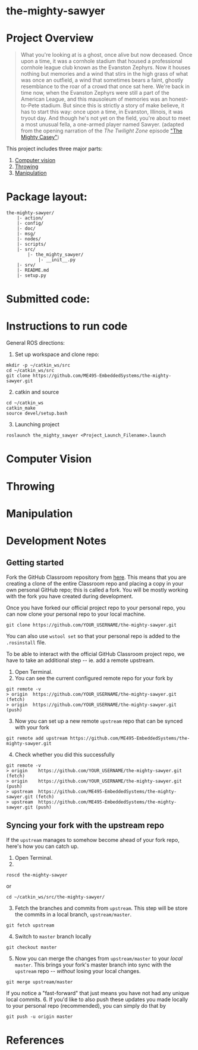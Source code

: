 # the-mighty-sawyer

# Project Overview
> What you're looking at is a ghost, once alive but now deceased. Once upon a time, it was a cornhole stadium that housed a professional cornhole league club known as the Evanston Zephyrs. Now it houses nothing but memories and a wind that stirs in the high grass of what was once an outfield, a wind that sometimes bears a faint, ghostly resemblance to the roar of a crowd that once sat here. We're back in time now, when the Evanston Zephyrs were still a part of the American League, and this mausoleum of memories was an honest-to-Pete stadium. But since this is strictly a story of make believe, it has to start this way: once upon a time, in Evanston, Illinois, it was tryout day. And though he's not yet on the field, you're about to meet a most unusual fella, a one-armed player named Sawyer. (adapted from the opening narration of the _The Twilight Zone_ episode ["The Mighty Casey"](https://en.wikipedia.org/wiki/The_Mighty_Casey))

This project includes three major parts:
1. [Computer vision](#computer-vision)
2. [Throwing](#throwing)
3. [Manipulation](#manipulation)

# Package layout:
```
the-mighty-sawyer/
	|- action/
	|- config/
	|- doc/
	|- msg/
	|- nodes/
	|- scripts/
	|- src/
		|- the_mighty_sawyer/
			|- __init__.py
	|- srv/
	|- README.md
	|- setup.py
```

# Submitted code:


# Instructions to run code
General ROS directions:
1. Set up workspace and clone repo:
```
mkdir -p ~/catkin_ws/src
cd ~/catkin_ws/src
git clone https://github.com/ME495-EmbeddedSystems/the-mighty-sawyer.git
```
2. catkin and source
```
cd ~/catkin_ws
catkin_make
source devel/setup.bash
```
3. Launching project
```
roslaunch the_mighty_sawyer <Project_Launch_Filename>.launch
```

# Computer Vision

# Throwing

# Manipulation

# Development Notes
## Getting started
Fork the GitHub Classroom repository from [here](https://github.com/ME495-EmbeddedSystems/the-mighty-sawyer.git).  This means that you are creating a clone of the entire Classroom repo and placing a copy in your own personal GitHub repo; this is called a fork.  You will be mostly working with the fork you have created during development.

Once you have forked our official project repo to your personal repo, you can now clone your personal repo to your local machine.
```
git clone https://github.com/YOUR_USERNAME/the-mighty-sawyer.git
```

You can also use `wstool set` so that your personal repo is added to the `.rosinstall` file.

To be able to interact with the official GitHub Classroom project repo, we have to take an additional step -- ie. add a remote upstream.

1. Open Terminal.
2. You can see the current configured remote repo for your fork by
```
git remote -v
> origin  https://github.com/YOUR_USERNAME/the-mighty-sawyer.git (fetch)
> origin  https://github.com/YOUR_USERNAME/the-mighty-sawyer.git (push)
```
3. Now you can set up a new remote `upstream` repo that can be synced with your fork
```
git remote add upstream https://github.com/ME495-EmbeddedSystems/the-mighty-sawyer.git
```
4. Check whether you did this successfully
```
git remote -v
> origin	https://github.com/YOUR_USERNAME/the-mighty-sawyer.git (fetch)
> origin	https://github.com/YOUR_USERNAME/the-mighty-sawyer.git (push)
> upstream	https://github.com/ME495-EmbeddedSystems/the-mighty-sawyer.git (fetch)
> upstream	https://github.com/ME495-EmbeddedSystems/the-mighty-sawyer.git (push)
```

## Syncing your fork with the upstream repo
If the `upstream` manages to somehow become ahead of your fork repo, here's how you can catch up. 

1. Open Terminal.
2. 
```
roscd the-mighty-sawyer
```
or 
```
cd ~/catkin_ws/src/the-mighty-sawyer/
```
3. Fetch the branches and commits from `upstream`. This step will be store the commits in a local branch, `upstream/master`.
```
git fetch upstream
```
4. Switch to `master` branch locally
```
git checkout master
```
5. Now you can merge the changes from `upstream/master` to your _local_ `master`.  This brings your fork's master branch into sync with the `upstream` repo -- _without_ losing your local changes.
```
git merge upstream/master
```
If you notice a "fast-forward" that just means you have not had any unique local commits.
6. If you'd like to also push these updates you made locally to your personal repo (recommended), you can simply do that by
```
git push -u origin master
```

# References
